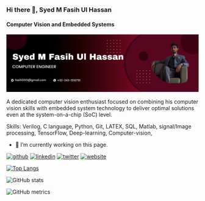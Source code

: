 ### Hi there 👋, Syed M Fasih Ul Hassan
#### Computer Vision and Embedded Systems
![Computer Vision and Embedded Systems](https://github.com/fasih0001/banner/blob/main/Black%20and%20Red%20Gradient%20Professional%20LinkedIn%20Banner.png)

A dedicated computer vision enthusiast focused on combining his computer vision skills with embedded system technology to deliver optimal solutions even at the system-on-a-chip (SoC) level.

Skills: Verilog, C language, Python, Git, LATEX, SQL, Matlab, signal/Image processing, TensorFlow, Deep-learning, Computer-vision,

- 🔭 I’m currently working on this page. 


[<img src='https://cdn.jsdelivr.net/npm/simple-icons@3.0.1/icons/github.svg' alt='github' height='40'>](https://github.com/fasih0001)  [<img src='https://cdn.jsdelivr.net/npm/simple-icons@3.0.1/icons/linkedin.svg' alt='linkedin' height='40'>](https://www.linkedin.com/in/https://www.linkedin.com/in/syed-m-fasih-ul-hassan-00426117b//)  [<img src='https://cdn.jsdelivr.net/npm/simple-icons@3.0.1/icons/twitter.svg' alt='twitter' height='40'>](https://twitter.com/https://twitter.com/faseihulhassan?t=eBxHkbmuCu8tTsadUYl9ig&s=09)  [<img src='https://cdn.jsdelivr.net/npm/simple-icons@3.0.1/icons/icloud.svg' alt='website' height='40'>](https://fasih0001.github.io/portfolio.github.io/)  

[![Top Langs](https://github-readme-stats.vercel.app/api/top-langs/?username=fasih0001)](https://github.com/anuraghazra/github-readme-stats)

![GitHub stats](https://github-readme-stats.vercel.app/api?username=fasih0001&show_icons=true)  

![GitHub metrics](https://metrics.lecoq.io/fasih0001)  


